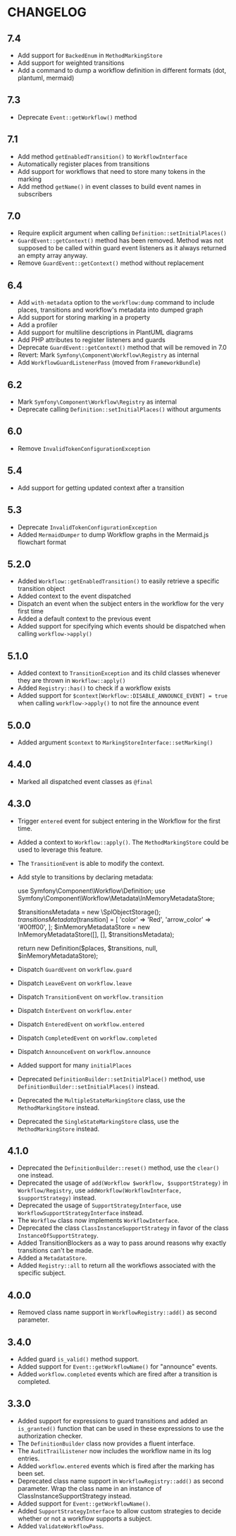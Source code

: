 CHANGELOG
=========

7.4
---

 * Add support for `BackedEnum` in `MethodMarkingStore`
 * Add support for weighted transitions
 * Add a command to dump a workflow definition in different formats (dot, plantuml, mermaid)

7.3
---

 * Deprecate `Event::getWorkflow()` method

7.1
---

 * Add method `getEnabledTransition()` to `WorkflowInterface`
 * Automatically register places from transitions
 * Add support for workflows that need to store many tokens in the marking
 * Add method `getName()` in event classes to build event names in subscribers

7.0
---

 * Require explicit argument when calling `Definition::setInitialPlaces()`
 * `GuardEvent::getContext()` method has been removed. Method was not supposed to be called within guard event listeners as it always returned an empty array anyway.
 * Remove `GuardEvent::getContext()` method without replacement

6.4
---

 * Add `with-metadata` option to the `workflow:dump` command to include places,
   transitions and workflow's metadata into dumped graph
 * Add support for storing marking in a property
 * Add a profiler
 * Add support for multiline descriptions in PlantUML diagrams
 * Add PHP attributes to register listeners and guards
 * Deprecate `GuardEvent::getContext()` method that will be removed in 7.0
 * Revert: Mark `Symfony\Component\Workflow\Registry` as internal
 * Add `WorkflowGuardListenerPass` (moved from `FrameworkBundle`)

6.2
---

 * Mark `Symfony\Component\Workflow\Registry` as internal
 * Deprecate calling `Definition::setInitialPlaces()` without arguments

6.0
---

 * Remove `InvalidTokenConfigurationException`

5.4
---

 * Add support for getting updated context after a transition

5.3
---

 * Deprecate `InvalidTokenConfigurationException`
 * Added `MermaidDumper` to dump Workflow graphs in the Mermaid.js flowchart format

5.2.0
-----

 * Added `Workflow::getEnabledTransition()` to easily retrieve a specific transition object
 * Added context to the event dispatched
 * Dispatch an event when the subject enters in the workflow for the very first time
 * Added a default context to the previous event
 * Added support for specifying which events should be dispatched when calling `workflow->apply()`

5.1.0
-----

 * Added context to `TransitionException` and its child classes whenever they are thrown in `Workflow::apply()`
 * Added `Registry::has()` to check if a workflow exists
 * Added support for `$context[Workflow::DISABLE_ANNOUNCE_EVENT] = true` when calling `workflow->apply()` to not fire the announce event

5.0.0
-----

 * Added argument `$context` to `MarkingStoreInterface::setMarking()`

4.4.0
-----

 * Marked all dispatched event classes as `@final`

4.3.0
-----

 * Trigger `entered` event for subject entering in the Workflow for the first time.
 * Added a context to `Workflow::apply()`. The `MethodMarkingStore` could be used to leverage this feature.
 * The `TransitionEvent` is able to modify the context.
 * Add style to transitions by declaring metadata:

    use Symfony\Component\Workflow\Definition;
    use Symfony\Component\Workflow\Metadata\InMemoryMetadataStore;

    $transitionsMetadata = new \SplObjectStorage();
    $transitionsMetadata[$transition] = [
        'color' => 'Red',
        'arrow_color' => '#00ff00',
    ];
    $inMemoryMetadataStore = new InMemoryMetadataStore([], [], $transitionsMetadata);

    return new Definition($places, $transitions, null, $inMemoryMetadataStore);
 * Dispatch `GuardEvent` on `workflow.guard`
 * Dispatch `LeaveEvent` on `workflow.leave`
 * Dispatch `TransitionEvent` on `workflow.transition`
 * Dispatch `EnterEvent` on `workflow.enter`
 * Dispatch `EnteredEvent` on `workflow.entered`
 * Dispatch `CompletedEvent` on `workflow.completed`
 * Dispatch `AnnounceEvent` on `workflow.announce`
 * Added support for many `initialPlaces`
 * Deprecated `DefinitionBuilder::setInitialPlace()` method, use `DefinitionBuilder::setInitialPlaces()` instead.
 * Deprecated the `MultipleStateMarkingStore` class, use the `MethodMarkingStore` instead.
 * Deprecated the `SingleStateMarkingStore` class, use the `MethodMarkingStore` instead.

4.1.0
-----

 * Deprecated the `DefinitionBuilder::reset()` method, use the `clear()` one instead.
 * Deprecated the usage of `add(Workflow $workflow, $supportStrategy)` in `Workflow/Registry`, use `addWorkflow(WorkflowInterface, $supportStrategy)` instead.
 * Deprecated the usage of `SupportStrategyInterface`, use `WorkflowSupportStrategyInterface` instead.
 * The `Workflow` class now implements `WorkflowInterface`.
 * Deprecated the class `ClassInstanceSupportStrategy` in favor of the class `InstanceOfSupportStrategy`.
 * Added TransitionBlockers as a way to pass around reasons why exactly
   transitions can't be made.
 * Added a `MetadataStore`.
 * Added `Registry::all` to return all the workflows associated with the
   specific subject.

4.0.0
-----

 * Removed class name support in `WorkflowRegistry::add()` as second parameter.

3.4.0
-----

 * Added guard `is_valid()` method support.
 * Added support for `Event::getWorkflowName()` for "announce" events.
 * Added `workflow.completed` events which are fired after a transition is completed.

3.3.0
-----

 * Added support for expressions to guard transitions and added an `is_granted()`
   function that can be used in these expressions to use the authorization checker.
 * The `DefinitionBuilder` class now provides a fluent interface.
 * The `AuditTrailListener` now includes the workflow name in its log entries.
 * Added `workflow.entered` events which is fired after the marking has been set.
 * Deprecated class name support in `WorkflowRegistry::add()` as second parameter.
   Wrap the class name in an instance of ClassInstanceSupportStrategy instead.
 * Added support for `Event::getWorkflowName()`.
 * Added `SupportStrategyInterface` to allow custom strategies to decide whether
   or not a workflow supports a subject.
 * Added `ValidateWorkflowPass`.
